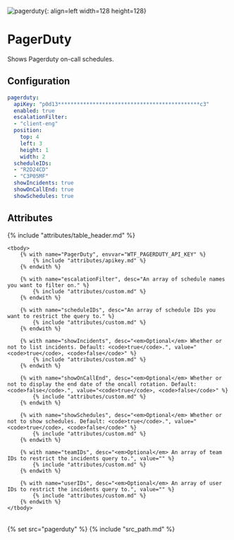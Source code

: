 ![pagerduty](/assets/services/pagerduty.png){: align=left width=128 height=128}

# PagerDuty

Shows Pagerduty on-call schedules.

## Configuration

```yaml
pagerduty:
  apiKey: "p0d13*********************************************c3"
  enabled: true
  escalationFilter:
  - "client-eng"
  position:
    top: 4
    left: 3
    height: 1
    width: 2
  scheduleIDs:
  - "R2D24CD"
  - "C3P05MF"
  showIncidents: true
  showOnCallEnd: true
  showSchedules: true
```

## Attributes

<table>
    {% include "attributes/table_header.md" %}

    <tbody>
        {% with name="PagerDuty", envvar="WTF_PAGERDUTY_API_KEY" %}
            {% include "attributes/apikey.md" %}
        {% endwith %}

        {% with name="escalationFilter", desc="An array of schedule names you want to filter on." %}
            {% include "attributes/custom.md" %}
        {% endwith %}

        {% with name="scheduleIDs", desc="An array of schedule IDs you want to restrict the query to." %}
            {% include "attributes/custom.md" %}
        {% endwith %}
        
        {% with name="showIncidents", desc="<em>Optional</em> Whether or not to list incidents. Default: <code>true</code>.", value="<code>true</code>, <code>false</code>" %}
            {% include "attributes/custom.md" %}
        {% endwith %}

        {% with name="showOnCallEnd", desc="<em>Optional</em> Whether or not to display the end date of the oncall rotation. Default: <code>false</code>.", value="<code>true</code>, <code>false</code>" %}
            {% include "attributes/custom.md" %}
        {% endwith %}

        {% with name="showSchedules", desc="<em>Optional</em> Whether or not to show schedules. Default: <code>true</code>.", value="<code>true</code>, <code>false</code>" %}
            {% include "attributes/custom.md" %}
        {% endwith %}

        {% with name="teamIDs", desc="<em>Optional</em> An array of team IDs to restrict the incidents query to.", value="" %}
            {% include "attributes/custom.md" %}
        {% endwith %}

        {% with name="userIDs", desc="<em>Optional</em> An array of user IDs to restrict the incidents query to.", value="" %}
            {% include "attributes/custom.md" %}
        {% endwith %}
    </tbody>
</table>

{% set src="pagerduty" %}
{% include "src_path.md" %}